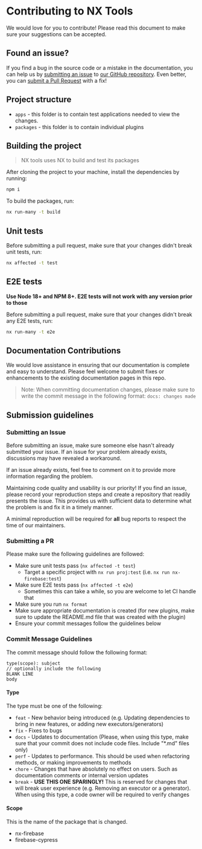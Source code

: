 ﻿# Contributing to NX Tools

We would love for you to contribute! Please read this document to make sure your
suggestions can be accepted.

## Found an issue?

If you find a bug in the source code or a mistake in the documentation, you can help us
by [submitting an issue](https://github.com/duncanmcpherson/nx-tools/blob/master/CONTRIBUTING.md#submit-issue)
to [our GitHub repository](https://github.com/duncanmcpherson/nx-tools). Even better, you
can [submit a Pull Request](https://github.com/duncanmcpherson/nx-tools/blob/master/CONTRIBUTING.md#submit-pr) with a fix!

## Project structure

-   `apps` - this folder is to contain test applications needed to view the changes.
-   `packages` - this folder is to contain individual plugins

## Building the project

> NX tools uses NX to build and test its packages

After cloning the project to your machine, install the dependencies by running:

```bash
npm i
```

To build the packages, run:

```bash
nx run-many -t build
```

## Unit tests

Before submitting a pull request, make sure that your changes didn't break unit tests, run:

```bash
nx affected -t test
```

## E2E tests

**Use Node 18+ and NPM 8+. E2E tests will not work with any version prior to those**

Before submitting a pull request, make sure that your changes didn't break any E2E tests, run:

```bash
nx run-many -t e2e
```

## Documentation Contributions

We would love assistance in ensuring that our documentation is complete and easy to understand.
Please feel welcome to submit fixes or enhancements to the existing documentation pages in this repo.

> Note: When committing documentation changes, please make sure to write the commit message
> in the following format: `docs: changes made`

## Submission guidelines

### <a name="submit-issue"></a> Submitting an Issue

Before submitting an issue, make sure someone else hasn't already submitted your issue.
If an issue for your problem already exists, discussions may have revealed a workaround.

If an issue already exists, feel free to comment on it to provide more information regarding
the problem.

Maintaining code quality and usability is our priority! If you find an issue, please
record your reproduction steps and create a repository that readily presents the issue.
This provides us with sufficient data to determine what the problem is and fix it in a
timely manner.

A minimal reproduction will be required for **all** bug reports to respect the time of our maintainers.

### <a name="submit-pr"></a> Submitting a PR

Please make sure the following guidelines are followed:

-   Make sure unit tests pass (`nx affected -t test`)
    -   Target a specific project with `nx run proj:test` (i.e. `nx run nx-firebase:test`)
-   Make sure E2E tests pass (`nx affected -t e2e`)
    -   Sometimes this can take a while, so you are welcome to let CI handle that
-   Make sure you run `nx format`
- Make sure appropriate documentation is created (for new plugins, make sure to update the 
README.md file that was created with the plugin)
- Ensure your commit messages follow the guidelines below

### Commit Message Guidelines

The commit message should follow the following format:

```plain
type(scope): subject
// optionally include the following
BLANK LINE
body
```

#### Type

The type must be one of the following:

- `feat` - New behavior being introduced (e.g. Updating dependencies to bring in new features, or adding new executors/generators)
- `fix` - Fixes to bugs
- `docs` - Updates to documentation (Please, when using this type, make sure that your commit does not include code files. Include "*.md" files only)
- `perf` - Updates to performance. This should be used when refactoring methods, or making improvements to methods
- `chore` - Changes that have absolutely no effect on users. Such as documentation comments or internal version updates
- `break` - **USE THIS ONE SPARINGLY!** This is reserved for changes that will break user experience (e.g. Removing an executor or a generator). When using this type, a code owner will be required to verify changes

#### Scope

This is the name of the package that is changed.

- nx-firebase
- firebase-cypress
